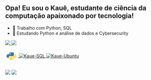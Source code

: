 ## Opa! Eu sou o Kauê, estudante de ciência da computação apaixonado por tecnologia!
- 🎒 Trabalho com Python, SQL
- 🌱 Estudando Python e análise de dados e  Cybersecurity
 <div>
  <a href="https://github.com/kaueb9">
  <img height="180em" src="https://github-readme-stats.vercel.app/api?username=kaueb9&show_icons=true&theme=dracula&include_all_commits=true&count_private=true"/>
  <img height="180em" src="https://github-readme-stats.vercel.app/api/top-langs/?username=kaueb9&layout=compact&langs_count=16&theme=dracula"/>
</div>
<div style="display: inline_block"><br>
  <img align="center" alt="Kaue-Python" height="30" width="40" src="https://raw.githubusercontent.com/devicons/devicon/master/icons/python/python-original.svg">
  <img align="center" alt="Kaue-SQL" heigh="30" width="40"
src="https://cdn.jsdelivr.net/gh/devicons/devicon@latest/icons/mysql/mysql-original.svg">
  <img align="center" alt="Kaue-Ubuntu" heigh="30" width="40"
src="https://cdn.jsdelivr.net/gh/devicons/devicon@latest/icons/ubuntu/ubuntu-original.svg">
</div>
  
  ##
 
<div>  
  <a href = "mailto:kauego58@gmail.com"><img src="https://img.shields.io/badge/-Gmail-%23333?style=for-the-badge&logo=gmail&logoColor=white" target="_blank"></a>
  <a href="https://www.linkedin.com/in/kauebfoliveira/" target="_blank"><img src="https://img.shields.io/badge/-LinkedIn-%230077B5?style=for-the-badge&logo=linkedin&logoColor=white" target="_blank"></a> 
</div>
